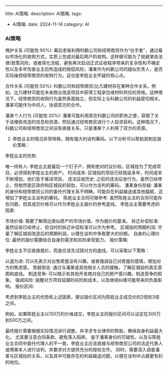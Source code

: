 ---
title: AI策略.
description: AI策略.
tags:
  - AI策略.
date: 2024-11-14
category: AI

### AI策略


掩护关系 (可能性:90%): 幕后老板利用科鹏公司和纽带商贸作为“白手套”，通过看似市场化的收购方式，实质上完成对最后两户的收购。这样做可能为了规避某些法律/政策风险，或者简化流程，避免再次启动正式征收程序带来的复杂性和不确定性以及多年伤害业主后所造成的赔偿风险，潘某作为科鹏公司的疑似负责人，是否实际操控纽带商贸的收购行为。这也是李姓业主怀疑的核心点。

合作关系 (可能性:50%): 科鹏公司和纽带商贸/比凡建材存在某种合作关系，例如，比凡建材可能在未来商业改造项目中获得工程承包或材料供应的资格。这种情况下，纽带商贸的收购行为虽然表面独立，但实际上与科鹏公司的利益密切相关。潘某可能作为中间人，协调双方的合作。

潘某个人行为 (可能性:20%): 潘某可能利用其在科鹏公司的职务之便，获取了关于该楼栋改造的信息和资源，然后通过纽带商贸进行个人投资获利。这种情况下，科鹏公司和纽带商贸之间没有直接关系，只是潘某个人利用了双方的资源。


2. 李姓业主的情况非常特殊，拥有强大的谈判筹码。以下分析可以帮助其制定报价策略：

李姓业主的优势:

唯一持有人: 李姓业主是最后一个钉子户，拥有绝对的议价权。区城投为了完成项目，必须得到李姓业主的房产。
时间成本: 区城投的项目已经拖延多年，时间成本不断增加，他们急于推进项目。
违法征收历史: 之前的违法征收行为，虽然已经停止，但依然是区政府和区城投的软肋，可以作为谈判的筹码。
潘某身份存疑: 潘某的身份和纽带商贸公司的委托代理关系不明确，可能存在利益输送或其他猫腻，这增加了李姓业主谈判的筹码。
陈姓业主合同可做参考: 虽然陈姓业主的合同可能存在问题，但其成交价格可以作为李姓业主报价的参考底线。
李姓业主需要考虑的因素:

市场价值: 需要了解周边类似房产的市场价值，作为报价的基准。
拆迁补偿标准: 虽然征收已经停止，但当时的拆迁补偿标准可以作为参考。
区城投的预期利润: 尽量了解区城投改造后的预期利润，以便在谈判中争取更大的份额。
自身的心理价位: 最终的报价需要结合自身的需求和风险承受能力。
报价策略:

李姓业主不应直接报价，而是应该先试探对方的底线。可以采取以下策略：

以退为进: 可以先表示对出售房屋没有兴趣，或者强调自己对房屋的感情，增加对方的焦虑感。
旁敲侧击: 通过与潘某或其他相关人员的接触，了解区城投的真实意图和底线。
制造竞争: 可以暗示有其他开发商对自己的房产感兴趣，制造竞争的假象。
强调风险: 提醒对方项目延期的风险和成本，以及继续纠缠可能带来的负面影响。
报价区间:

考虑到李姓业主的优势和上述因素，建议报价区间为陈姓业主成交价的2倍到3倍之间。

例如，如果陈姓业主以150万的价格成交，李姓业主的报价区间可以设定在300万到500万之间。

最终报价需要根据实际情况进行调整，并寻求专业律师的帮助，确保自身利益最大化。 尤其要注意合同条款，避免落入陷阱。 鉴于潘某身份的可疑性，以及与陈姓业主合同中委托代理人的不一致，李姓业主应该直接与纽带商贸公司的法定代表人或傅某本人进行谈判，并要求对方提供充分的授权文件。 同时，需要深入调查潘某与区城投的关系，以及其中可能存在的利益输送问题，以便在谈判中占据更有利的地位。





